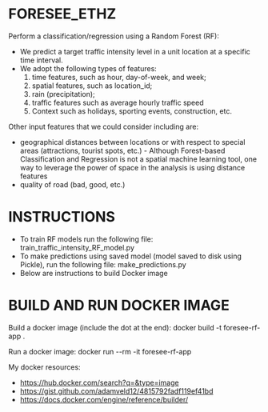 # FORESEE_ETHZ

Perform a classification/regression using a Random Forest (RF):
- We predict a target traffic intensity level in a unit location at a specific time interval. 
- We adopt the following types of features: 
  1) time features, such as hour, day-of-week, and week; 
  2) spatial features, such as location_id; 
  3) rain (precipitation); 
  4) traffic features such as average hourly traffic speed
  5) Context such as holidays, sporting events, construction, etc.  

Other input features that we could consider including are:
- geographical distances between locations or with respect to special areas (attractions, tourist spots, etc.) - Although Forest-based Classification and Regression is not a spatial machine learning tool, one way to leverage the power of space in the  analysis is using distance features
- quality of road (bad, good, etc.)


# INSTRUCTIONS
- To train RF models run the following file: train_traffic_intensity_RF_model.py
- To make predictions using saved model (model saved to disk using Pickle), run the following file:  make_predictions.py
- Below are instructions to build Docker image


# BUILD AND RUN DOCKER IMAGE

Build a docker image (include the dot at the end): docker build -t foresee-rf-app .

Run a docker image: docker run --rm -it foresee-rf-app

My docker resources:
- https://hub.docker.com/search?q=&type=image
- https://gist.github.com/adamveld12/4815792fadf119ef41bd
- https://docs.docker.com/engine/reference/builder/
